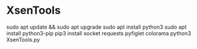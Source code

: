 # XsenTools

sudo apt update && sudo apt upgrade 
sudo apt install python3 
sudo apt install python3-pip 
pip3 install socket requests pyfiglet colorama
python3 XsenTools.py
